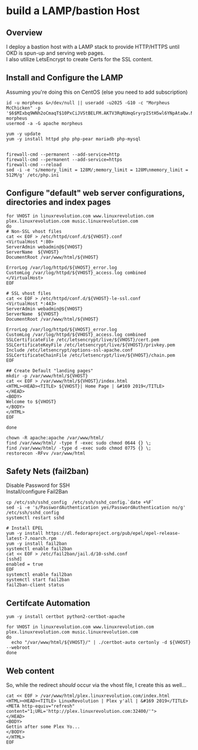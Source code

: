 # build a LAMP/bastion Host

## Overview
I deploy a bastion host with a LAMP stack to provide HTTP/HTTPS until OKD is spun-up and serving web pages.  
I also utilize LetsEncrypt to create Certs for the SSL content.


## Install and Configure the LAMP 
Assuming you're doing this on CentOS (else you need to add subscription)  

```
id -u morpheus &>/dev/null || useradd -u2025 -G10 -c "Morpheus McChicken" -p '$6$MIxbq9WNh2oCmaqT$10PxCiJVStBELFM.AKTV3RqRUmqGryrpIStH5wl6YNpAtaQw.Nc/lkk0FT9RdnKlEJEuB81af6GWoBnPFKqIh.' morpheus
usermod -a -G apache morpheus

yum -y update
yum -y install httpd php php-pear mariadb php-mysql


firewall-cmd --permanent --add-service=http
firewall-cmd --permanent --add-service=https
firewall-cmd --reload
sed -i -e 's/memory_limit = 128M/;memory_limit = 128M\nmemory_limit = 512M/g' /etc/php.ini
```

## Configure "default" web server configurations, directories and index pages
```
for VHOST in linuxrevolution.com www.linuxrevolution.com plex.linuxrevolution.com music.linuxrevolution.com
do 
# Non-SSL vhost files
cat << EOF > /etc/httpd/conf.d/${VHOST}.conf
<VirtualHost *:80>
ServerAdmin webadmin@${VHOST}
ServerName  ${VHOST}
DocumentRoot /var/www/html/${VHOST}
 
ErrorLog /var/log/httpd/${VHOST}_error.log
CustomLog /var/log/httpd/${VHOST}_access.log combined
</VirtualHost>
EOF

# SSL vhost files
cat << EOF > /etc/httpd/conf.d/${VHOST}-le-ssl.conf 
<VirtualHost *:443>
ServerAdmin webadmin@${VHOST}
ServerName  ${VHOST}
DocumentRoot /var/www/html/${VHOST}

ErrorLog /var/log/httpd/${VHOST}_error.log
CustomLog /var/log/httpd/${VHOST}_access.log combined
SSLCertificateFile /etc/letsencrypt/live/${VHOST}/cert.pem
SSLCertificateKeyFile /etc/letsencrypt/live/${VHOST}/privkey.pem
Include /etc/letsencrypt/options-ssl-apache.conf
SSLCertificateChainFile /etc/letsencrypt/live/${VHOST}/chain.pem
EOF

## Create Default "landing pages"
mkdir -p /var/www/html/${VHOST}
cat << EOF > /var/www/html/${VHOST}/index.html
<HTML><HEAD><TITLE> ${VHOST}| Home Page | &#169 2019</TITLE>
</HEAD>
<BODY>
Welcome to ${VHOST}
</BODY>
</HTML>
EOF

done

chown -R apache:apache /var/www/html/
find /var/www/html/ -type f -exec sudo chmod 0644 {} \;
find /var/www/html/ -type d -exec sudo chmod 0775 {} \;
restorecon -RFvv /var/www/html
```

## Safety Nets (fail2ban)
Disable Password for SSH  
Install/configure Fail2Ban  

```
cp /etc/ssh/sshd_config  /etc/ssh/sshd_config.`date +%F`
sed -i -e 's/PasswordAuthentication yes/PasswordAuthentication no/g' /etc/ssh/sshd_config
systemctl restart sshd

# Install EPEL
yum -y install https://dl.fedoraproject.org/pub/epel/epel-release-latest-7.noarch.rpm
yum -y install fail2ban
systemctl enable fail2ban
cat << EOF > /etc/fail2ban/jail.d/10-sshd.conf
[sshd]
enabled = true
EOF
systemctl enable fail2ban
systemctl start fail2ban
fail2ban-client status
```

## Certifcate Automation
```
yum -y install certbot python2-certbot-apache

for VHOST in linuxrevolution.com www.linuxrevolution.com plex.linuxrevolution.com music.linuxrevolution.com
do 
  echo "/var/www/html/${VHOST}/" | ./certbot-auto certonly -d ${VHOST} --webroot
done
```

## Web content
So, while the redirect *should* occur via the vhost file, I create this as well...

```
cat << EOF > /var/www/html/plex.linuxrevolution.com/index.html
<HTML><HEAD><TITLE> LinuxRevolution | Plex y'all | &#169 2019</TITLE>
<META http-equiv="refresh" content="1;URL='http://plex.linuxrevolution.com:32400/'">
</HEAD>
<BODY>
Gettin after some Plex Yo...
</BODY>
</HTML>
EOF
```



